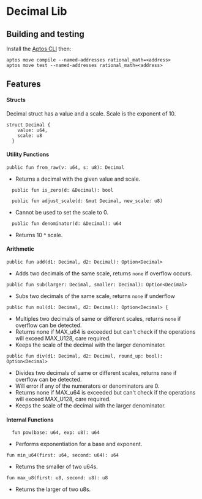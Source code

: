# Decimal Lib

## Building and testing

Install the [Aptos CLI](https://aptos.dev/cli-tools/aptos-cli-tool/install-aptos-cli) then:

```
aptos move compile --named-addresses rational_math=<address>
aptos move test --named-addresses rational_math=<address>
```

## Features

#### Structs
Decimal struct has a value and a scale. Scale is the exponent of 10.
```
struct Decimal {
    value: u64,
    scale: u8
  }
``` 
#### Utility Functions
```move
public fun from_raw(v: u64, s: u8): Decimal 
```
- Returns a decimal with the given value and scale.
```move
  public fun is_zero(d: &Decimal): bool 
```
```move
  public fun adjust_scale(d: &mut Decimal, new_scale: u8)
```
- Cannot be used to set the scale to 0.

```move
  public fun denominator(d: &Decimal): u64
```
 - Returns 10 ^ scale.

#### Arithmetic
```move
public fun add(d1: Decimal, d2: Decimal): Option<Decimal>
```
  - Adds two decimals of the same scale, returns `none` if overflow occurs.

  ```move
  public fun sub(larger: Decimal, smaller: Decimal): Option<Decimal> 
  ```
  - Subs two decimals of the same scale, returns `none` if underflow


```move
public fun mul(d1: Decimal, d2: Decimal): Option<Decimal> {
```
  - Multiples two decimals of same or different scales, returns `none` if overflow can be detected.
  - Returns none if MAX_u64 is exceeded but can't check if the operations will exceed MAX_U128, care required.
  - Keeps the scale of the decimal with the larger denominator.

```move
public fun div(d1: Decimal, d2: Decimal, round_up: bool): Option<Decimal> 
```
  - Divides two decimals of same or different scales, returns `none` if overflow can be detected.
  - Will error if any of the numerators or denominators are 0.
  - Returns none if MAX_u64 is exceeded but can't check if the operations will exceed MAX_U128, care required.
  - Keeps the scale of the decimal with the larger denominator.


#### Internal Functions

```move
  fun pow(base: u64, exp: u8): u64 
```
- Performs exponentiation for a base and exponent.

```move
fun min_u64(first: u64, second: u64): u64 
```
- Returns the smaller of two u64s.

```move
fun max_u8(first: u8, second: u8): u8 
```
- Returns the larger of two u8s.
